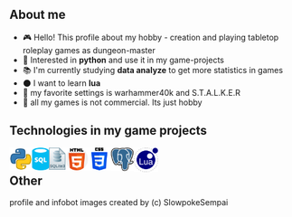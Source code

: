 ## About me
-   :video_game: Hello! This profile about my hobby - creation and playing tabletop roleplay games as dungeon-master
-   :snake: Interested in **python** and use it in my game-projects
-   :books: I'm currently studying **data analyze** to get more statistics in games
-   :new_moon: I want to learn **lua**
-   :gun: my favorite settings is warhammer40k and S.T.A.L.K.E.R
-   :eyes: all my games is not commercial. Its just hobby

## Technologies in my game projects
<img align="left" alt="python" width="40px" src="python_icon.png"/>
<img align="left" alt="sql" width="30px" src="sql_icon.png"/>
<img align="left" alt="sqlite3" width="29px" src="sqlite3_icon.png"/>
<img align="left" alt="html5" width="40px" src="html_icon.png"/>
<img align="left" alt="css3" width="40px" src="css3_icon.png"/>
<img align="left" alt="postgres" width="41px" src="postgres_icon.png"/>
<img align="left" alt="lua" width="43px" src="lua_icon.png"/>
<br>

## Other
profile and infobot images created by (c) SlowpokeSempai
